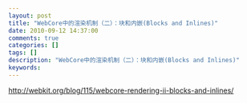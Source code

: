 ```yaml
---
layout: post
title: "WebCore中的渲染机制（二）：块和内嵌(Blocks and Inlines)"
date: 2010-09-12 14:37:00 
comments: true
categories: []
tags: []
description: "WebCore中的渲染机制（二）：块和内嵌(Blocks and Inlines)"
keywords: 
---
```



 
  
   http://webkit.org/blog/115/webcore-rendering-ii-blocks-and-inlines/
  
 


